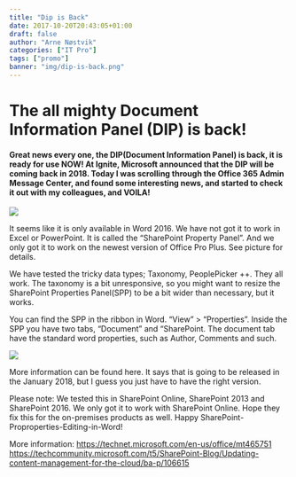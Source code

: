 ```yaml
---
title: "Dip is Back"
date: 2017-10-20T20:43:05+01:00
draft: false
author: "Arne Nøstvik"
categories: ["IT Pro"]
tags: ["promo"]
banner: "img/dip-is-back.png"
---
```


# The all mighty Document Information Panel (DIP) is back!

#### Great news every one, the DIP(Document Information Panel) is back, it is ready for use NOW! At Ignite, Microsoft announced that the DIP will be coming back in 2018. Today I was scrolling through the Office 365 Admin Message Center, and found some interesting news, and started to check it out with my colleagues, and VOILA!

<img class="img-fluid mt-4 mb-4" src="/img/dip-is-back.png" /> 

It seems like it is only available in Word 2016. We have not got it to work in Excel or PowerPoint. It is called the “SharePoint Property Panel”. And we only got it to work on the newest version of Office Pro Plus. See picture for details.

We have tested the tricky data types; Taxonomy, PeoplePicker ++. They all work. The taxonomy is a bit unresponsive, so you might want to resize the SharePoint Properties Panel(SPP) to be a bit wider than necessary, but it works.

You can find the SPP in the ribbon in Word. “View” > “Properties”. Inside the SPP you have two tabs, “Document” and “SharePoint. The document tab have the standard word properties, such as Author, Comments and such.

<img class="img-fluid mt-4 mb-4" src="/img/dip-produkt-information.png" /> 

More information can be found here. It says that is going to be released in the January 2018, but I guess you just have to have the right version.

Please note: We tested this in SharePoint Online, SharePoint 2013 and SharePoint 2016. We only got it to work with SharePoint Online. Hope they fix this for the on-premises products as well.
Happy SharePoint-Proproperties-Editing-in-Word!

More information:
https://technet.microsoft.com/en-us/office/mt465751 
https://techcommunity.microsoft.com/t5/SharePoint-Blog/Updating-content-management-for-the-cloud/ba-p/106615